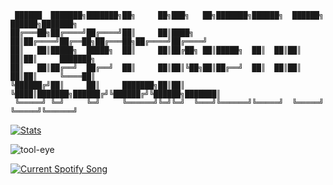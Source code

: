 ```
 ██████  ███████╗███████╗██╗     ██╗███╗   ██╗███████╗██████╗  ██████╗  ██████╗███████╗
██╔═══██╗██╔════╝██╔════╝██║     ██║████╗  ██║██╔════╝██╔══██╗██╔═══██╗██╔════╝██╔════╝
██║   ██║█████╗  █████╗  ██║     ██║██╔██╗ ██║█████╗  ██║  ██║██║   ██║██║     ███████╗
██║   ██║██╔══╝  ██╔══╝  ██║     ██║██║╚██╗██║██╔══╝  ██║  ██║██║   ██║██║     ╚════██║
╚██████╔╝██║     ██║     ███████╗██║██║ ╚████║███████╗██████╔╝╚██████╔╝╚██████╗███████║
 ╚═════╝ ╚═╝     ╚═╝     ╚══════╝╚═╝╚═╝  ╚═══╝╚══════╝╚═════╝  ╚═════╝  ╚═════╝╚══════╝
```

[![Stats](https://github-readme-stats.vercel.app/api?username=0fflinedocs&hide=contribs,prs&show_icons=true&theme=dracula)](https://github.com/0fflinedocs/github-readme-stats)


![tool-eye](https://github.com/user-attachments/assets/8e79536d-72b7-497e-b8c7-b6205269ed77)      

<a href="https://0fflineDocs.pythonanywhere.com/?spin=true&eq_color=rainbow&theme=dark">
  <img
    src="https://0fflineDocs.pythonanywhere.com"
    alt="Current Spotify Song"
  />
</a>
